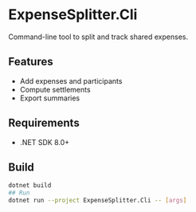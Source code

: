 # ExpenseSplitter.Cli

Command-line tool to split and track shared expenses.

## Features
- Add expenses and participants
- Compute settlements
- Export summaries

## Requirements
- .NET SDK 8.0+

## Build
```bash
dotnet build
## Run
dotnet run --project ExpenseSplitter.Cli -- [args]
